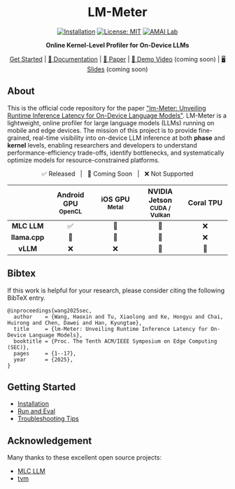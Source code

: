 <div align="center">

# LM-Meter  
[![Installation](https://img.shields.io/badge/docs-latest-green)](https://github.com/amai-gsu/lm-Meter-Private-Experiment/tree/main/docs)
[![License: MIT](https://img.shields.io/badge/License-MIT-yellow.svg)](./LICENSE)
[![AMAI Lab](https://img.shields.io/badge/AMAI%20Lab-GSU-blue)](https://www.amai-gsu.us/)

**Online Kernel-Level Profiler for On-Device LLMs**

[Get Started](docs/install.md) | [📘 Documentation](docs/) | [📑 Paper](https://www.amai-gsu.us/wp-content/uploads/2025/lm-meter.pdf) | [🎥 Demo Video](#) (coming soon) | [🖥️ Slides](#) (coming soon)

</div>

## About
This is the official code repository for the paper ["lm-Meter: Unveiling Runtime Inference Latency for On-Device Language Models"](https://www.amai-gsu.us/wp-content/uploads/2025/lm-meter.pdf).
LM-Meter is a lightweight, online profiler for large language models (LLMs) running on mobile and edge devices. The mission of this project is to provide fine-grained, real-time visibility into on-device LLM inference at both **phase** and **kernel** levels, enabling researchers and developers to understand performance-efficiency trade-offs, identify bottlenecks, and systematically optimize models for resource-constrained platforms.

<div align="center">
<p align="center">
  ✅ Released &nbsp;&nbsp;|&nbsp;&nbsp; 🚧 Coming Soon &nbsp;&nbsp;|&nbsp;&nbsp; ❌ Not Supported
</p>
<table style="width:100%; text-align:center;">
  <thead>
    <tr>
      <th style="width:15%"></th>
      <th style="width:20%">Android GPU<br/><sub>OpenCL</sub></th>
      <th style="width:20%">iOS GPU<br/><sub>Metal</sub></th>
      <th style="width:20%">NVIDIA Jetson<br/><sub>CUDA / Vulkan</sub></th>
      <th style="width:20%">Coral TPU<br/></th>
    </tr>
  </thead>
  <tbody>
    <tr>
      <td><b>MLC LLM</b></td>
      <td align="center">✅</td>
      <td align="center">🚧</td>
      <td align="center">🚧</td>
      <td align="center">❌</td>
    </tr>
    <tr>
      <td><b>llama.cpp</b></td>
      <td align="center">🚧</td>
      <td align="center">🚧</td>
      <td align="center">🚧</td>
      <td align="center">❌</td>
    </tr>
    <tr>
      <td><b>vLLM</b></td>
      <td align="center">❌</td>
      <td align="center">❌</td>
      <td align="center">🚧</td>
      <td align="center">🚧</td>
    </tr>
  </tbody>
</table>
</div>

## Bibtex
If this work is helpful for your research, please consider citing the following BibTeX entry.

```
@inproceedings{wang2025sec,
  author    = {Wang, Haoxin and Tu, Xiaolong and Ke, Hongyu and Chai, Huirong and Chen, Dawei and Han, Kyungtae},
  title     = {lm-Meter: Unveiling Runtime Inference Latency for On-Device Language Models},
  booktitle = {Proc. The Tenth ACM/IEEE Symposium on Edge Computing (SEC)},
  pages     = {1--17},
  year      = {2025},
}
```

## Getting Started
- [Installation](docs/install.md) 
- [Run and Eval](docs/eval.md)
- [Troubleshooting Tips](docs/common-errors.md)



## Acknowledgement

Many thanks to these excellent open source projects:
- [MLC LLM](https://llm.mlc.ai/) 
- [tvm](https://github.com/apache/tvm)